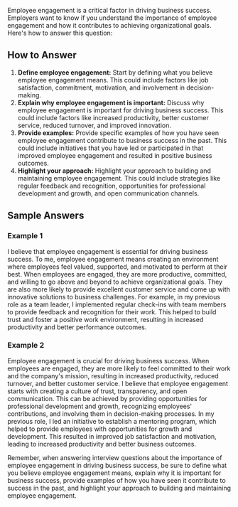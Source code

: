
Employee engagement is a critical factor in driving business success. Employers want to know if you understand the importance of employee engagement and how it contributes to achieving organizational goals. Here's how to answer this question:

How to Answer
-------------

1. **Define employee engagement:** Start by defining what you believe employee engagement means. This could include factors like job satisfaction, commitment, motivation, and involvement in decision-making.
2. **Explain why employee engagement is important:** Discuss why employee engagement is important for driving business success. This could include factors like increased productivity, better customer service, reduced turnover, and improved innovation.
3. **Provide examples:** Provide specific examples of how you have seen employee engagement contribute to business success in the past. This could include initiatives that you have led or participated in that improved employee engagement and resulted in positive business outcomes.
4. **Highlight your approach:** Highlight your approach to building and maintaining employee engagement. This could include strategies like regular feedback and recognition, opportunities for professional development and growth, and open communication channels.

Sample Answers
--------------

### Example 1

I believe that employee engagement is essential for driving business success. To me, employee engagement means creating an environment where employees feel valued, supported, and motivated to perform at their best. When employees are engaged, they are more productive, committed, and willing to go above and beyond to achieve organizational goals. They are also more likely to provide excellent customer service and come up with innovative solutions to business challenges. For example, in my previous role as a team leader, I implemented regular check-ins with team members to provide feedback and recognition for their work. This helped to build trust and foster a positive work environment, resulting in increased productivity and better performance outcomes.

### Example 2

Employee engagement is crucial for driving business success. When employees are engaged, they are more likely to feel committed to their work and the company's mission, resulting in increased productivity, reduced turnover, and better customer service. I believe that employee engagement starts with creating a culture of trust, transparency, and open communication. This can be achieved by providing opportunities for professional development and growth, recognizing employees' contributions, and involving them in decision-making processes. In my previous role, I led an initiative to establish a mentoring program, which helped to provide employees with opportunities for growth and development. This resulted in improved job satisfaction and motivation, leading to increased productivity and better business outcomes.

Remember, when answering interview questions about the importance of employee engagement in driving business success, be sure to define what you believe employee engagement means, explain why it is important for business success, provide examples of how you have seen it contribute to success in the past, and highlight your approach to building and maintaining employee engagement.
